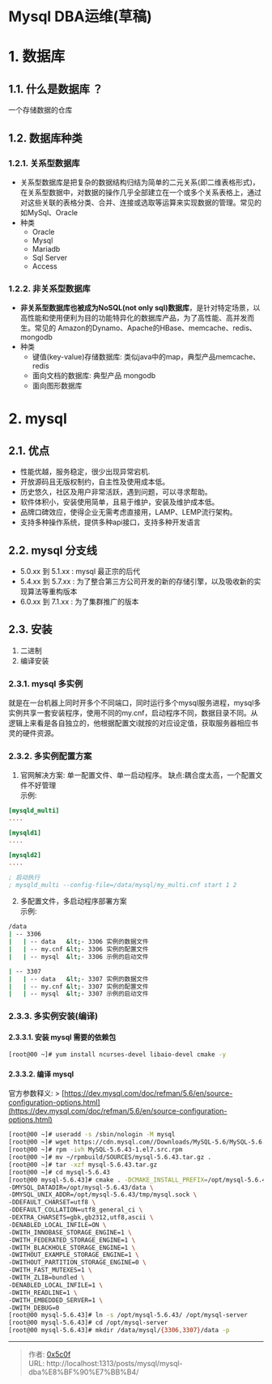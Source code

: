 # Mysql DBA运维(草稿)



# 1. 数据库

## 1.1. 什么是数据库 ？
一个存储数据的仓库  

## 1.2. 数据库种类

### 1.2.1. 关系型数据库  
- 关系型数据库是把复杂的数据结构归结为简单的二元关系(即二维表格形式)，在关系型数据中，对数据的操作几乎全部建立在一个或多个关系表格上，通过对这些关联的表格分类、合并、连接或选取等运算来实现数据的管理。常见的如MySql、Oracle   
- 种类  
    - Oracle  
    - Mysql  
    - Mariadb  
    - Sql Server  
    - Access  


### 1.2.2. 非关系型数据库  
- **非关系型数据库也被成为NoSQL(not only sql)数据库**，是针对特定场景，以高性能和使用便利为目的功能特异化的数据库产品，为了高性能、高并发而生。常见的 Amazon的Dynamo、Apache的HBase、memcache、redis、mongodb  
- 种类  
    - 键值(key-value)存储数据库: 类似java中的map，典型产品memcache、redis  
    - 面向文档的数据库: 典型产品 mongodb  
    - 面向图形数据库  


# 2. mysql 

## 2.1. 优点 
- 性能优越，服务稳定，很少出现异常宕机.  
- 开放源码且无版权制约，自主性及使用成本低。  
- 历史悠久，社区及用户非常活跃，遇到问题，可以寻求帮助。  
- 软件体积小，安装使用简单，且易于维护，安装及维护成本低。  
- 品牌口碑效应，使得企业无需考虑直接用，LAMP、LEMP流行架构。  
- 支持多种操作系统，提供多种api接口，支持多种开发语言  


## 2.2. mysql 分支线 
- 5.0.xx 到 5.1.xx : mysql 最正宗的后代  
- 5.4.xx 到 5.7.xx : 为了整合第三方公司开发的新的存储引擎，以及吸收新的实现算法等重构版本  
- 6.0.xx 到 7.1.xx : 为了集群推广的版本  


## 2.3. 安装  
1. 二进制  
2. 编译安装  


### 2.3.1. mysql 多实例 
就是在一台机器上同时开多个不同端口，同时运行多个mysql服务进程，mysql多实例共享一套安装程序，使用不同的my.cnf，启动程序不同，数据目录不同。从逻辑上来看是各自独立的，他根据配置文i就按的对应设定值，获取服务器相应书灵的硬件资源。 


### 2.3.2. 多实例配置方案 
1. 官网解决方案: 单一配置文件、单一启动程序。 缺点:耦合度太高，一个配置文件不好管理  
示例:  
```ini
[mysqld_multi]
....

[mysqld1]
....

[mysqld2]
....

; 启动执行
; mysqld_multi --config-file=/data/mysql/my_multi.cnf start 1 2 
```

2. 多配置文件，多启动程序部署方案  
示例:
```bash
/data 
| -- 3306   
|   | -- data   &lt;- 3306 实例的数据文件
|   | -- my.cnf &lt;- 3306 实例的配置文件 
|   | -- mysql  &lt;- 3306 示例的启动文件 

| -- 3307   
|   | -- data   &lt;- 3307 实例的数据文件
|   | -- my.cnf &lt;- 3307 实例的配置文件 
|   | -- mysql  &lt;- 3307 示例的启动文件 

```

### 2.3.3. 多实例安装(编译)  

#### 2.3.3.1. 安装 mysql 需要的依赖包  
```bash
[root@00 ~]# yum install ncurses-devel libaio-devel cmake -y 
```

#### 2.3.3.2. 编译 mysql 
官方参数释义: 
&gt; [https://dev.mysql.com/doc/refman/5.6/en/source-configuration-options.html](https://dev.mysql.com/doc/refman/5.6/en/source-configuration-options.html)   


```bash
[root@00 ~]# useradd -s /sbin/nologin -M mysql
[root@00 ~]# wget https://cdn.mysql.com//Downloads/MySQL-5.6/MySQL-5.6.43-1.el7.src.rpm
[root@00 ~]# rpm -ivh MySQL-5.6.43-1.el7.src.rpm 
[root@00 ~]# mv ~/rpmbuild/SOURCES/mysql-5.6.43.tar.gz . 
[root@00 ~]# tar -xzf mysql-5.6.43.tar.gz 
[root@00 ~]# cd mysql-5.6.43 
[root@00 mysql-5.6.43]# cmake . -DCMAKE_INSTALL_PREFIX=/opt/mysql-5.6.43 \
-DMYSQL_DATADIR=/opt/mysql-5.6.43/data \
-DMYSQL_UNIX_ADDR=/opt/mysql-5.6.43/tmp/mysql.sock \
-DDEFAULT_CHARSET=utf8 \
-DDEFAULT_COLLATION=utf8_general_ci \
-DEXTRA_CHARSETS=gbk,gb2312,utf8,ascii \
-DENABLED_LOCAL_INFILE=ON \
-DWITH_INNOBASE_STORAGE_ENGINE=1 \
-DWITH_FEDERATED_STORAGE_ENGINE=1 \
-DWITH_BLACKHOLE_STORAGE_ENGINE=1 \
-DWITHOUT_EXAMPLE_STORAGE_ENGINE=1 \
-DWITHOUT_PARTITION_STORAGE_ENGINE=0 \
-DWITH_FAST_MUTEXES=1 \
-DWITH_ZLIB=bundled \
-DENABLED_LOCAL_INFILE=1 \
-DWITH_READLINE=1 \
-DWITH_EMBEDDED_SERVER=1 \
-DWITH_DEBUG=0 
[root@00 mysql-5.6.43]# ln -s /opt/mysql-5.6.43/ /opt/mysql-server
[root@00 mysql-5.6.43]# cd /opt/mysql-server 
[root@00 mysql-5.6.43]# mkdir /data/mysql/{3306,3307}/data -p 

```


---

> 作者: [0x5c0f](https://blog.0x5c0f.cc)  
> URL: http://localhost:1313/posts/mysql/mysql-dba%E8%BF%90%E7%BB%B4/  

